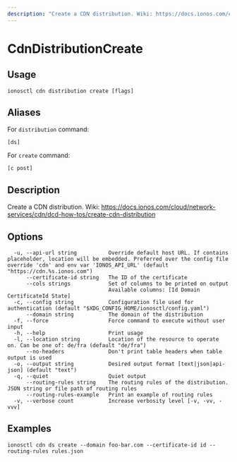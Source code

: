 ```yaml
---
description: "Create a CDN distribution. Wiki: https://docs.ionos.com/cloud/network-services/cdn/dcd-how-tos/create-cdn-distribution"
---
```


# CdnDistributionCreate

## Usage

```text
ionosctl cdn distribution create [flags]
```

## Aliases

For `distribution` command:

```text
[ds]
```

For `create` command:

```text
[c post]
```

## Description

Create a CDN distribution. Wiki: https://docs.ionos.com/cloud/network-services/cdn/dcd-how-tos/create-cdn-distribution

## Options

```text
  -u, --api-url string          Override default host URL. If contains placeholder, location will be embedded. Preferred over the config file override 'cdn' and env var 'IONOS_API_URL' (default "https://cdn.%s.ionos.com")
      --certificate-id string   The ID of the certificate
      --cols strings            Set of columns to be printed on output 
                                Available columns: [Id Domain CertificateId State]
  -c, --config string           Configuration file used for authentication (default "$XDG_CONFIG_HOME/ionosctl/config.yaml")
      --domain string           The domain of the distribution
  -f, --force                   Force command to execute without user input
  -h, --help                    Print usage
  -l, --location string         Location of the resource to operate on. Can be one of: de/fra (default "de/fra")
      --no-headers              Don't print table headers when table output is used
  -o, --output string           Desired output format [text|json|api-json] (default "text")
  -q, --quiet                   Quiet output
      --routing-rules string    The routing rules of the distribution. JSON string or file path of routing rules
      --routing-rules-example   Print an example of routing rules
  -v, --verbose count           Increase verbosity level [-v, -vv, -vvv]
```

## Examples

```text
ionosctl cdn ds create --domain foo-bar.com --certificate-id id --routing-rules rules.json
```

